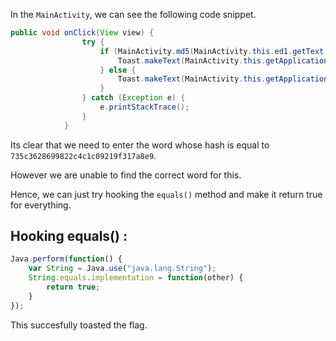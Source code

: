 In the `MainActivity`, we can see the following code snippet.

```java
public void onClick(View view) {
                try {
                    if (MainActivity.md5(MainActivity.this.ed1.getText().toString()).equals("735c3628699822c4c1c09219f317a8e9")) {
                        Toast.makeText(MainActivity.this.getApplicationContext(), MainActivity.decrypt("k+RLD5J86JRYnluaZLF3Zs/yJrVdVfGo1CQy5k0+tCZDJZTozBWPn2lExQYDHH1l"), 1).show();
                    } else {
                        Toast.makeText(MainActivity.this.getApplicationContext(), "Wrong VIP code!", 0).show();
                    }
                } catch (Exception e) {
                    e.printStackTrace();
                }
            }
```
Its clear that we need to enter the word whose hash is equal to `735c3628699822c4c1c09219f317a8e9`.

However we are unable to find the correct word for this.

Hence, we can just try hooking the `equals()` method and make it return true for everything.

## Hooking equals() :

```javascript
Java.perform(function() {
    var String = Java.use("java.lang.String");
    String.equals.implementation = function(other) {
        return true;
    }
});
```

This succesfully toasted the flag.
